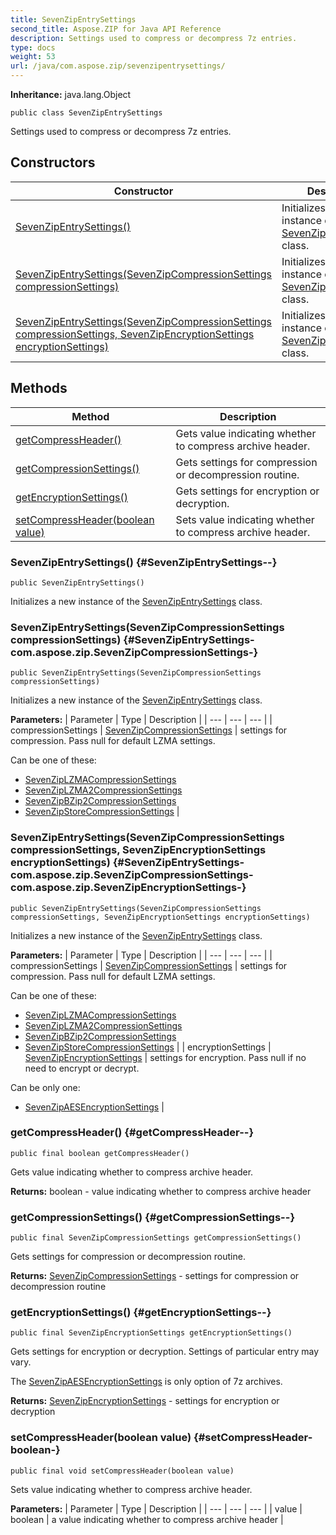 ```yaml
---
title: SevenZipEntrySettings
second_title: Aspose.ZIP for Java API Reference
description: Settings used to compress or decompress 7z entries.
type: docs
weight: 53
url: /java/com.aspose.zip/sevenzipentrysettings/
---
```


**Inheritance:**
java.lang.Object
```
public class SevenZipEntrySettings
```

Settings used to compress or decompress 7z entries.
## Constructors

| Constructor | Description |
| --- | --- |
| [SevenZipEntrySettings()](#SevenZipEntrySettings--) | Initializes a new instance of the [SevenZipEntrySettings](../../com.aspose.zip/sevenzipentrysettings) class. |
| [SevenZipEntrySettings(SevenZipCompressionSettings compressionSettings)](#SevenZipEntrySettings-com.aspose.zip.SevenZipCompressionSettings-) | Initializes a new instance of the [SevenZipEntrySettings](../../com.aspose.zip/sevenzipentrysettings) class. |
| [SevenZipEntrySettings(SevenZipCompressionSettings compressionSettings, SevenZipEncryptionSettings encryptionSettings)](#SevenZipEntrySettings-com.aspose.zip.SevenZipCompressionSettings-com.aspose.zip.SevenZipEncryptionSettings-) | Initializes a new instance of the [SevenZipEntrySettings](../../com.aspose.zip/sevenzipentrysettings) class. |
## Methods

| Method | Description |
| --- | --- |
| [getCompressHeader()](#getCompressHeader--) | Gets value indicating whether to compress archive header. |
| [getCompressionSettings()](#getCompressionSettings--) | Gets settings for compression or decompression routine. |
| [getEncryptionSettings()](#getEncryptionSettings--) | Gets settings for encryption or decryption. |
| [setCompressHeader(boolean value)](#setCompressHeader-boolean-) | Sets value indicating whether to compress archive header. |
### SevenZipEntrySettings() {#SevenZipEntrySettings--}
```
public SevenZipEntrySettings()
```


Initializes a new instance of the [SevenZipEntrySettings](../../com.aspose.zip/sevenzipentrysettings) class.

### SevenZipEntrySettings(SevenZipCompressionSettings compressionSettings) {#SevenZipEntrySettings-com.aspose.zip.SevenZipCompressionSettings-}
```
public SevenZipEntrySettings(SevenZipCompressionSettings compressionSettings)
```


Initializes a new instance of the [SevenZipEntrySettings](../../com.aspose.zip/sevenzipentrysettings) class.

**Parameters:**
| Parameter | Type | Description |
| --- | --- | --- |
| compressionSettings | [SevenZipCompressionSettings](../../com.aspose.zip/sevenzipcompressionsettings) | settings for compression. Pass null for default LZMA settings.

Can be one of these:

 *  [SevenZipLZMACompressionSettings](../../com.aspose.zip/sevenziplzmacompressionsettings)
 *  [SevenZipLZMA2CompressionSettings](../../com.aspose.zip/sevenziplzma2compressionsettings)
 *  [SevenZipBZip2CompressionSettings](../../com.aspose.zip/sevenzipbzip2compressionsettings)
 *  [SevenZipStoreCompressionSettings](../../com.aspose.zip/sevenzipstorecompressionsettings) |

### SevenZipEntrySettings(SevenZipCompressionSettings compressionSettings, SevenZipEncryptionSettings encryptionSettings) {#SevenZipEntrySettings-com.aspose.zip.SevenZipCompressionSettings-com.aspose.zip.SevenZipEncryptionSettings-}
```
public SevenZipEntrySettings(SevenZipCompressionSettings compressionSettings, SevenZipEncryptionSettings encryptionSettings)
```


Initializes a new instance of the [SevenZipEntrySettings](../../com.aspose.zip/sevenzipentrysettings) class.

**Parameters:**
| Parameter | Type | Description |
| --- | --- | --- |
| compressionSettings | [SevenZipCompressionSettings](../../com.aspose.zip/sevenzipcompressionsettings) | settings for compression. Pass null for default LZMA settings.

Can be one of these:

 *  [SevenZipLZMACompressionSettings](../../com.aspose.zip/sevenziplzmacompressionsettings)
 *  [SevenZipLZMA2CompressionSettings](../../com.aspose.zip/sevenziplzma2compressionsettings)
 *  [SevenZipBZip2CompressionSettings](../../com.aspose.zip/sevenzipbzip2compressionsettings)
 *  [SevenZipStoreCompressionSettings](../../com.aspose.zip/sevenzipstorecompressionsettings) |
| encryptionSettings | [SevenZipEncryptionSettings](../../com.aspose.zip/sevenzipencryptionsettings) | settings for encryption. Pass null if no need to encrypt or decrypt.

Can be only one:

 *  [SevenZipAESEncryptionSettings](../../com.aspose.zip/sevenzipaesencryptionsettings) |

### getCompressHeader() {#getCompressHeader--}
```
public final boolean getCompressHeader()
```


Gets value indicating whether to compress archive header.

**Returns:**
boolean - value indicating whether to compress archive header
### getCompressionSettings() {#getCompressionSettings--}
```
public final SevenZipCompressionSettings getCompressionSettings()
```


Gets settings for compression or decompression routine.

**Returns:**
[SevenZipCompressionSettings](../../com.aspose.zip/sevenzipcompressionsettings) - settings for compression or decompression routine
### getEncryptionSettings() {#getEncryptionSettings--}
```
public final SevenZipEncryptionSettings getEncryptionSettings()
```


Gets settings for encryption or decryption. Settings of particular entry may vary.

The [SevenZipAESEncryptionSettings](../../com.aspose.zip/sevenzipaesencryptionsettings) is only option of 7z archives.

**Returns:**
[SevenZipEncryptionSettings](../../com.aspose.zip/sevenzipencryptionsettings) - settings for encryption or decryption
### setCompressHeader(boolean value) {#setCompressHeader-boolean-}
```
public final void setCompressHeader(boolean value)
```


Sets value indicating whether to compress archive header.

**Parameters:**
| Parameter | Type | Description |
| --- | --- | --- |
| value | boolean | a value indicating whether to compress archive header |

